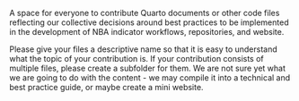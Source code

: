 A space for everyone to contribute Quarto documents or other code files reflecting our collective decisions around best practices to be implemented in the development of NBA indicator workflows, repositories, and website.

Please give your files a descriptive name so that it is easy to understand what the topic of your contribution is. If your contribution consists of multiple files, please create a subfolder for them. We are not sure yet what we are going to do with the content - we may compile it into a technical and best practice guide, or maybe create a mini website.
